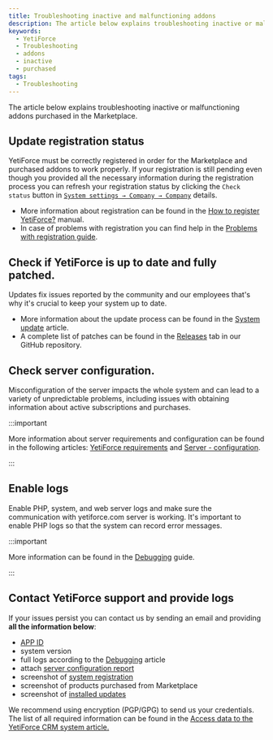 ```yaml
---
title: Troubleshooting inactive and malfunctioning addons
description: The article below explains troubleshooting inactive or malfunctioning addons purchased in the Marketplace.
keywords:
  - YetiForce
  - Troubleshooting
  - addons
  - inactive
  - purchased
tags:
  - Troubleshooting
---
```


The article below explains troubleshooting inactive or malfunctioning addons purchased in the Marketplace.

## Update registration status

YetiForce must be correctly registered in order for the Marketplace and purchased addons to work properly. If your registration is still pending even though you provided all the necessary information during the registration process you can refresh your registration status by clicking the `Check status` button in [`System settings → Company → Company`](/administrator-guides/company/company-details/#check-status) details.

- More information about registration can be found in the [How to register YetiForce?](/administrator-guides/company/company-details/#how-to-register-yetiforce) manual.
- In case of problems with registration you can find help in the [Problems with registration guide](/administrator-guides/company/problems-with-system-registration/).

## Check if YetiForce is up to date and fully patched.

Updates fix issues reported by the community and our employees that's why it's crucial to keep your system up to date.

- More information about the update process can be found in the [System update](/administrator-guides/logs/updates/) article.
- A complete list of patches can be found in the [Releases](https://github.com/YetiForceCompany/YetiForceCRM/releases) tab in our GitHub repository.

## Check server configuration.

Misconfiguration of the server impacts the whole system and can lead to a variety of unpredictable problems, including issues with obtaining information about active subscriptions and purchases.

:::important

More information about server requirements and configuration can be found in the following articles: [YetiForce requirements](/introduction/requirements/) and [Server - configuration](/administrator-guides/logs/server-configuration).

:::

## Enable logs

Enable PHP, system, and web server logs and make sure the communication with yetiforce.com server is working. It's important to enable PHP logs so that the system can record error messages.

:::important

More information can be found in the [Debugging](/developer-guides/debug) guide.

:::

## Contact YetiForce support and provide logs

If your issues persist you can contact us by sending an email and providing **all the information below**:

- [APP ID](/administrator-guides/app-id/)
- system version
- full logs according to the [Debugging](/developer-guides/debug) article
- attach [server configuration report](/administrator-guides/logs/server-configuration/#download-configuration)
- screenshot of [system registration](/administrator-guides/company/company-details/#offline)
- screenshot of products purchased from Marketplace
- screenshot of [installed updates](/administrator-guides/logs/updates/#activities-during-the-update)

We recommend using encryption (PGP/GPG) to send us your credentials. The list of all required information can be found in the [Access data to the YetiForce CRM system article.](/developer-guides/github/access-data-to-YetiForce-system)
